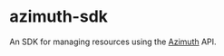 # azimuth-sdk

An SDK for managing resources using the [Azimuth](https://github.com/stackhpc/azimuth) API.
